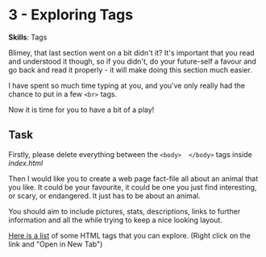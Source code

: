 # 3 - Exploring Tags
**Skills**: Tags

Blimey, that last section went on a bit didn't it?
It's important that you read and understood it though, so if you didn't, do your future-self a favour and go back and read it properly - it will make doing this section much easier. 

I have spent so much time typing at you, and you've only really had the chance to put in a few `<br>` tags.

Now it is time for you to have a bit of a play!

## Task

Firstly, please delete everything between the `<body>  </body>` tags inside *index.html* 

Then I would like you to create a web page fact-file all about an animal that you like. It could be your favourite, it could be one you just find interesting, or scary, or endangered. It just has to be about an animal. 

You should aim to include pictures, stats, descriptions, links to further information and all the while trying to keep a nice looking layout. 

[Here is a list](https://www.mrjc.co.uk/home/ks3-cs/text/html-css) of some HTML tags that you can explore. (Right click on the link and "Open in New Tab")
